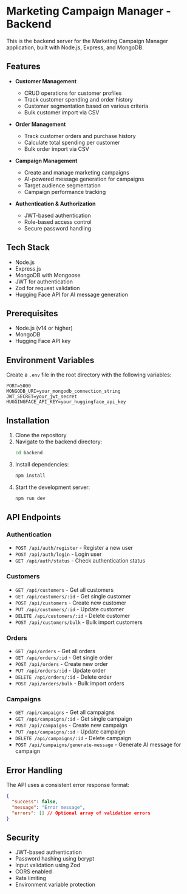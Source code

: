 # Marketing Campaign Manager - Backend

This is the backend server for the Marketing Campaign Manager application, built with Node.js, Express, and MongoDB.

## Features

- **Customer Management**
  - CRUD operations for customer profiles
  - Track customer spending and order history
  - Customer segmentation based on various criteria
  - Bulk customer import via CSV

- **Order Management**
  - Track customer orders and purchase history
  - Calculate total spending per customer
  - Bulk order import via CSV

- **Campaign Management**
  - Create and manage marketing campaigns
  - AI-powered message generation for campaigns
  - Target audience segmentation
  - Campaign performance tracking

- **Authentication & Authorization**
  - JWT-based authentication
  - Role-based access control
  - Secure password handling

## Tech Stack

- Node.js
- Express.js
- MongoDB with Mongoose
- JWT for authentication
- Zod for request validation
- Hugging Face API for AI message generation

## Prerequisites

- Node.js (v14 or higher)
- MongoDB
- Hugging Face API key

## Environment Variables

Create a `.env` file in the root directory with the following variables:

```env
PORT=5000
MONGODB_URI=your_mongodb_connection_string
JWT_SECRET=your_jwt_secret
HUGGINGFACE_API_KEY=your_huggingface_api_key
```

## Installation

1. Clone the repository
2. Navigate to the backend directory:
   ```bash
   cd backend
   ```
3. Install dependencies:
   ```bash
   npm install
   ```
4. Start the development server:
   ```bash
   npm run dev
   ```

## API Endpoints

### Authentication
- `POST /api/auth/register` - Register a new user
- `POST /api/auth/login` - Login user
- `GET /api/auth/status` - Check authentication status

### Customers
- `GET /api/customers` - Get all customers
- `GET /api/customers/:id` - Get single customer
- `POST /api/customers` - Create new customer
- `PUT /api/customers/:id` - Update customer
- `DELETE /api/customers/:id` - Delete customer
- `POST /api/customers/bulk` - Bulk import customers

### Orders
- `GET /api/orders` - Get all orders
- `GET /api/orders/:id` - Get single order
- `POST /api/orders` - Create new order
- `PUT /api/orders/:id` - Update order
- `DELETE /api/orders/:id` - Delete order
- `POST /api/orders/bulk` - Bulk import orders

### Campaigns
- `GET /api/campaigns` - Get all campaigns
- `GET /api/campaigns/:id` - Get single campaign
- `POST /api/campaigns` - Create new campaign
- `PUT /api/campaigns/:id` - Update campaign
- `DELETE /api/campaigns/:id` - Delete campaign
- `POST /api/campaigns/generate-message` - Generate AI message for campaign

## Error Handling

The API uses a consistent error response format:

```json
{
  "success": false,
  "message": "Error message",
  "errors": [] // Optional array of validation errors
}
```

## Security

- JWT-based authentication
- Password hashing using bcrypt
- Input validation using Zod
- CORS enabled
- Rate limiting
- Environment variable protection 